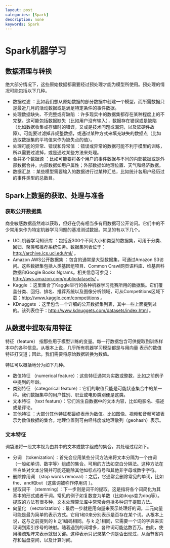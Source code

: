 ```yaml
---
layout: post
categories: [Spark]
description: none
keywords: Spark
---
```

# Spark机器学习

## 数据清理与转换
绝大部分情况下，这些原始数据都需要经过预处理才能为模型所使用。预处理的情况可能包括以下几种。
- 数据过滤 ：比如我们想从原始数据的部分数据中创建一个模型，而所需数据只是最近几月的活动数据或是满足特定条件的事件数据。
- 处理数据缺失、不完整或有缺陷 ：许多现实中的数据集都存在某种程度上的不完整。这可能包括数据缺失（比如用户没有输入），数据存在错误或是缺陷（比如数据收集或存储时的错误，又或是技术问题或漏洞，以及软硬件故障）。可能要过滤掉非规整数据，或通过某种方式来填充缺失的数据点（比如选取数据集的平均值来作为缺失点的值）。
- 处理可能的异常、错误和异常值 ：错误或异常的数据可能不利于模型的训练，所以需要过滤掉，或是通过某些方法来处理。
- 合并多个数据源 ：比如可能要将各个用户的事件数据与不同的内部数据或是外部数据合并。内部数据如用户属性；外部数据如地理位置、天气和经济数据。
- 数据汇总 ：某些模型需要输入的数据进行过某种汇总，比如统计各用户经历过的事件类型的总数目。

## Spark上数据的获取、处理与准备

### 获取公开数据集
商业敏感数据虽然难以获取，但好在仍有相当多有用数据可公开访问。它们中的不少常用来作为特定机器学习问题的基准测试数据。常见的有以下几个。

- UCL机器学习知识库 ：包括近300个不同大小和类型的数据集，可用于分类、回归、聚类和推荐系统任务。数据集列表位于：http://archive.ics.uci.edu/ml/ 。
- Amazon AWS公开数据集 ：包含的通常是大型数据集，可通过Amazon S3访问。这些数据集包括人类基因组项目、Common Crawl网页语料库、维基百科数据和Google Books Ngrams。相关信息可参见：http://aws.amazon.com/publicdatasets/ 。
- Kaggle ：这里集合了Kaggle举行的各种机器学习竞赛所用的数据集。它们覆盖分类、回归、排名、推荐系统以及图像分析领域，可从Competitions区域下载：http://www.kaggle.com/competitions 。
- KDnuggets ：这里包含一个详细的公开数据集列表，其中一些上面提到过的。该列表位于：http://www.kdnuggets.com/datasets/index.html 。

## 从数据中提取有用特征
特征（feature） 指那些用于模型训练的变量。每一行数据包含可供提取到训练样本中的各种信息。从根本上说，几乎所有机器学习模型都是与用向量 表示的数值特征打交道；因此，我们需要将原始数据转换为数值。

特征可以概括地分为如下几种。
- 数值特征 （numerical feature）：这些特征通常为实数或整数，比如之前例子中提到的年龄。
- 类别特征 （categorical feature）：它们的取值只能是可能状态集合中的某一种。我们数据集中的用户性别、职业或电影类别便是这类。
- 文本特征 （text feature）：它们派生自数据中的文本内容，比如电影名、描述或是评论。
- 其他特征 ：大部分其他特征都最终表示为数值。比如图像、视频和音频可被表示为数值数据的集合。地理位置则可由经纬度或地理散列（geohash）表示。

### 文本特征
词袋法将一段文本视为由其中的文本或数字组成的集合，其处理过程如下。

- 分词 （tokenization）：首先会应用某些分词方法来将文本分隔为一个由词（一般如单词、数字等）组成的集合。可用的方法如空白分隔法。这种方法在空白处对文本分隔并可能还删除其他如标点符号和其他非字母或数字字符。
- 删除停用词 （stop words removal）：之后，它通常会删除常见的单词，比如the、and和but（这些词被称作停用词 ）。
- 提取词干 （stemming）：下一步则是词干的提取。这是指将各个词简化为其基本的形式或者干词。常见的例子如复数变为单数（比如dogs变为dog等）。提取的方法有很多种，文本处理算法库中常常会包括多种词干提取方法。
- 向量化 （vectorization）：最后一步就是用向量来表示处理好的词。二元向量可能是最为简单的表示方式。它用1和0来分别表示是否存在某个词。从根本上说，这与之前提到的 k 之1编码相同。与 k 之1相同，它需要一个词的字典来实现词到索引序号的映射。随着遇到的词增多，各种词可能达数百万。由此，使用稀疏矩阵来表示就很关键。这种表示只记录某个词是否出现过，从而节省内存和磁盘空间，以及计算时间。

## 
